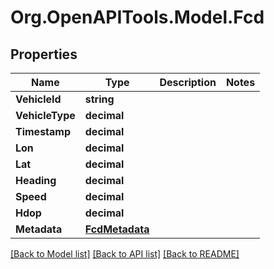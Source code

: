 
# Org.OpenAPITools.Model.Fcd

## Properties

Name | Type | Description | Notes
------------ | ------------- | ------------- | -------------
**VehicleId** | **string** |  | 
**VehicleType** | **decimal** |  | 
**Timestamp** | **decimal** |  | 
**Lon** | **decimal** |  | 
**Lat** | **decimal** |  | 
**Heading** | **decimal** |  | 
**Speed** | **decimal** |  | 
**Hdop** | **decimal** |  | 
**Metadata** | [**FcdMetadata**](FcdMetadata.md) |  | 

[[Back to Model list]](../README.md#documentation-for-models)
[[Back to API list]](../README.md#documentation-for-api-endpoints)
[[Back to README]](../README.md)

